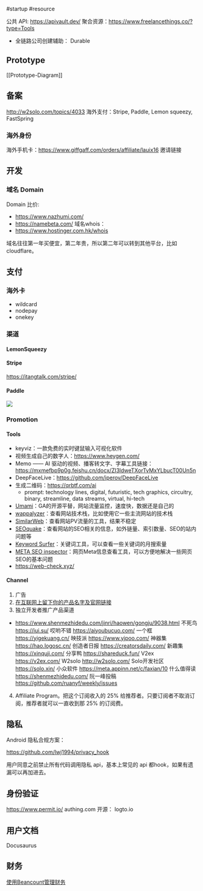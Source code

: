 #startup #resource 

公共 API: https://apivault.dev/
聚合资源：https://www.freelancethings.co/?type=Tools

- 全链路公司创建辅助： Durable 
## Prototype
[[Prototype-Diagram]]

## 备案
http://w2solo.com/topics/4033
海外支付：Stripe, Paddle, Lemon squeezy, FastSpring
### 海外身份
海外手机卡：https://www.giffgaff.com/orders/affiliate/lauix16 邀请链接
## 开发
### 域名 Domain
Domain 比价:
- https://www.nazhumi.com/
- https://namebeta.com/
域名whois：
- https://www.hostinger.com.hk/whois

域名往往第一年买便宜，第二年贵，所以第二年可以转到其他平台，比如 cloudflare。
## 支付
### 海外卡
- wildcard
- nodepay
- onekey
### 渠道
#### LemonSqueezy
#### Stripe
https://itangtalk.com/stripe/
#### Paddle
![](https://xiaohui-zhangjiakou.oss-cn-zhangjiakou.aliyuncs.com/image/202308061525272.png)
### Promotion
#### Tools
- keyviz：一款免费的实时键鼠输入可视化软件
- 视频生成自己的数字人：https://www.heygen.com/
- Memo —— AI 驱动的视频、播客转文字、字幕工具链接：https://mxmefbp9p0g.feishu.cn/docx/ZI3ldweTXorTvMxYLbucT00Un5n
- DeepFaceLive：https://github.com/iperov/DeepFaceLive
- 生成二维码：https://qrbtf.com/ai
	- prompt: technology lines, digital, futuristic, tech graphics, circuitry, binary, streamline, data streams, virtual, hi-tech
- [Umami](https://link.zhihu.com/?target=https%3A//github.com/umami-software/umami)：GA的开源平替，网站流量监控，速度快，数据还是自己的
- [wappalyzer](https://link.zhihu.com/?target=https%3A//www.wappalyzer.com/)：查看网站技术栈，比如使用它一些主流网站的技术栈
- [SimilarWeb](https://link.zhihu.com/?target=https%3A//chrome.google.com/webstore/detail/similarweb-traffic-rank-w/hoklmmgfnpapgjgcpechhaamimifchmp)：查看网站PV流量的工具，结果不稳定
- [SEOquake](https://link.zhihu.com/?target=https%3A//chrome.google.com/webstore/detail/seoquake/akdgnmcogleenhbclghghlkkdndkjdjc)：查看网站的SEO相关的信息，如外链量、索引数量、SEO的站内问题等
- [Keyword Surfer](https://link.zhihu.com/?target=https%3A//chrome.google.com/webstore/detail/keyword-surfer/bafijghppfhdpldihckdcadbcobikaca)：关键词工具，可以查看一些关键词的月搜索量
- [META SEO inspector](https://link.zhihu.com/?target=https%3A//chrome.google.com/webstore/detail/meta-seo-inspector/ibkclpciafdglkjkcibmohobjkcfkaef)：网页Meta信息查看工具，可以方便地解决一些网页SEO的基本问题
- https://web-check.xyz/
#### Channel
1. 广告
2. [在互联网上留下你的产品名字及官网链接](https://mp.weixin.qq.com/s/x6PLSIMn_1qcKnXWPT-J-Q)
3. 独立开发者推广产品渠道
- https://www.shenmezhidedu.com/jinri/haowen/gongju/9038.html
	不死鸟 https://iui.su/
	哎哟不错 https://aiyoubucuo.com/
	一个框 https://yigekuang.cn/
	映技派 https://www.yjpoo.com/
	神器集 https://hao.logosc.cn/
	创造者日报 https://creatorsdaily.com/
	新趣集 https://xinquji.com/
	分享鸭 https://shareduck.fun/
	V2ex https://v2ex.com/
	W2solo http://w2solo.com/
	Solo开发社区 https://solo.xin/
	小众软件 https://meta.appinn.net/c/faxian/10
	什么值得读 https://shenmezhidedu.com/
	阮一峰投稿 https://github.com/ruanyf/weekly/issues

4. Affiliate Program。把这个订阅收入的 25% 给推荐者。只要订阅者不取消订阅，推荐者就可以一直收到那 25% 的订阅费。
## 隐私
Android 隐私合规方案：

https://github.com/lwj1994/privacy_hook

用户同意之前禁止所有代码调用隐私 api，基本上常见的 api 都hook，如果有遗漏可以再加进去。
## 身份验证
https://www.permit.io/
authing.com
开源： logto.io
## 用户文档
Docusaurus

## 财务
[使用Beancount管理财务](https://link.zhihu.com/?target=https%3A//www.bmpi.dev/self/beancount-my-accounting-tool-v2/)